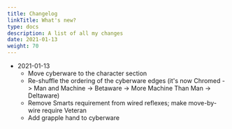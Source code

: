 ```yaml
---
title: Changelog
linkTitle: What's new?
type: docs
description: A list of all my changes
date: 2021-01-13
weight: 70
---
```



* 2021-01-13
    * Move cyberware to the character section
    * Re-shuffle the ordering of the cyberware edges (it's now Chromed -> Man and Machine -> Betaware -> More Machine Than Man -> Deltaware)
    * Remove Smarts requirement from wired reflexes; make move-by-wire require Veteran
    * Add grapple hand to cyberware